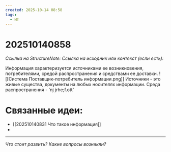 ```yaml
---
created: 2025-10-14 08:58
tags:
  - ИТ
---
```

# 202510140858
*Ссылка на StructureNote:*
*Ссылка на исходник или контекст (если есть):* 

Информация характеризуется источниками ее возникновения, потребителями, средой распространения и средствами ее доставки.
![[Система Поставщик-потребитель информации.png]]
Источники - это живые существа, документы на любых носителях информации. 
Среда распространения - 'nj jrhe;f.ott'
# Связанные идеи:
* [[202510140831 Что такое информация]]
* 
---

*Что стоит развить? Какие вопросы возникли?*